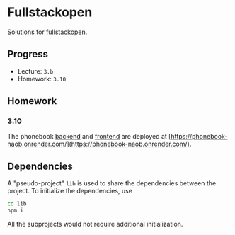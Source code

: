 # Fullstackopen
Solutions for [fullstackopen](https://fullstackopen.com/en/).

## Progress
- Lecture: `3.b`
- Homework: `3.10`

## Homework

### 3.10

The phonebook [backend](/part3/phonebook) and [frontend](/part2/phonebook) are deployed at
[https://phonebook-naob.onrender.com/](https://phonebook-naob.onrender.com/).

## Dependencies

A "pseudo-project" `lib` is used to share the dependencies between the project.
To initialize the dependencies, use
```bash
cd lib
npm i
```

All the subprojects would not require additional initialization.
